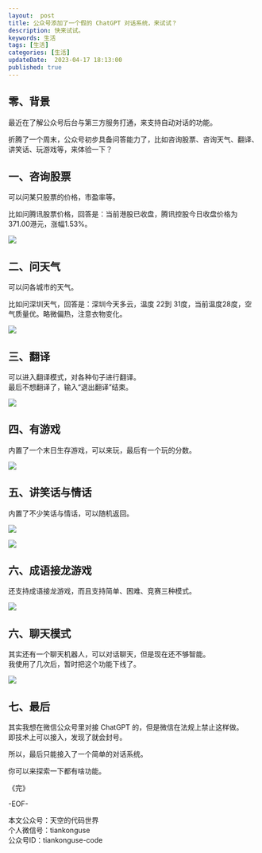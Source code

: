 ```yaml
---   
layout:  post  
title: 公众号添加了一个假的 ChatGPT 对话系统，来试试？     
description: 快来试试。             
keywords: 生活  
tags: [生活]    
categories: [生活]  
updateDate:  2023-04-17 18:13:00  
published: true  
---  
```



## 零、背景  


最近在了解公众号后台与第三方服务打通，来支持自动对话的功能。  


折腾了一个周末，公众号初步具备问答能力了，比如咨询股票、咨询天气、翻译、讲笑话、玩游戏等，来体验一下？  


## 一、咨询股票  


可以问某只股票的价格，市盈率等。  


比如问腾讯股票价格，回答是：当前港股已收盘，腾讯控股今日收盘价格为 371.00港元，涨幅1.53%。  



![](https://res2023.tiankonguse.com/images/2023/04/17/001.jpeg)


## 二、问天气  


可以问各城市的天气。  


比如问深圳天气，回答是：深圳今天多云，温度 22到 31度，当前温度28度，空气质量优。略微偏热，注意衣物变化。  


![](https://res2023.tiankonguse.com/images/2023/04/17/002.jpeg)


## 三、翻译  


可以进入翻译模式，对各种句子进行翻译。  
最后不想翻译了，输入“退出翻译”结束。  


![](https://res2023.tiankonguse.com/images/2023/04/17/003.jpeg)


## 四、有游戏  


内置了一个末日生存游戏，可以来玩，最后有一个玩的分数。  



![](https://res2023.tiankonguse.com/images/2023/04/17/004.jpeg)



## 五、讲笑话与情话  


内置了不少笑话与情话，可以随机返回。  




![](https://res2023.tiankonguse.com/images/2023/04/17/005.jpeg)

![](https://res2023.tiankonguse.com/images/2023/04/17/006.jpeg)



## 六、成语接龙游戏


还支持成语接龙游戏，而且支持简单、困难、竞赛三种模式。  


![](https://res2023.tiankonguse.com/images/2023/04/17/007.jpeg)



## 六、聊天模式  


其实还有一个聊天机器人，可以对话聊天，但是现在还不够智能。  
我使用了几次后，暂时把这个功能下线了。  


![](https://res2023.tiankonguse.com/images/2023/04/17/008.jpeg)



## 七、最后  


其实我想在微信公众号里对接 ChatGPT 的，但是微信在法规上禁止这样做。  
即技术上可以接入，发现了就会封号。  


所以，最后只能接入了一个简单的对话系统。  


你可以来探索一下都有啥功能。  



《完》  


-EOF-  



本文公众号：天空的代码世界  
个人微信号：tiankonguse  
公众号ID：tiankonguse-code  
  

